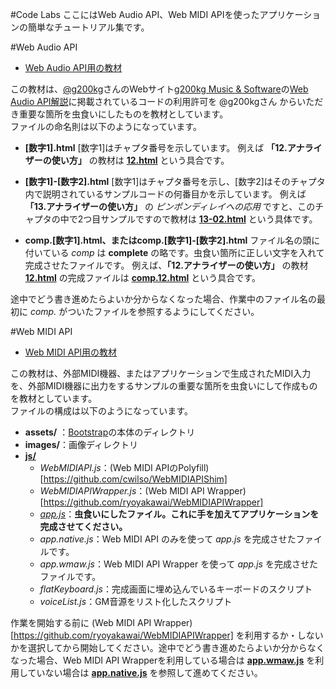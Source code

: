 #Code Labs
ここにはWeb Audio API、Web MIDI APIを使ったアプリケーションの簡単なチュートリアル集です。  

#Web Audio API
 - [Web Audio API用の教材](https://github.com/ryoyakawai/WebMusicDevelopersJP/tree/master/codeLabs/WebAudioAPI)

この教材は、[@g200kg](https://twitter.com/g200kg)さんのWebサイト[g200kg Music & Software](http://www.g200kg.com/)の[Web Audio API解説](http://www.g200kg.com/jp/docs/webaudio/)に掲載されているコードの利用許可を @g200kgさん からいただき重要な箇所を虫食いにしたものを教材としています。  
ファイルの命名則は以下のようになっています。

 - **[数字1].html**
 [数字1]はチャプタ番号を示しています。
 例えば **「12.アナライザーの使い方」** の教材は **[12.html](https://github.com/ryoyakawai/WebMusicDevelopersJP/tree/master/codeLabs/WebAudioAPI/12.html)** という具合です。

 - **[数字1]-[数字2].html**
 [数字1]はチャプタ番号を示し、[数字2]はそのチャプタ内で説明されているサンプルコードの何番目かを示しています。
 例えば **「13.アナライザーの使い方」** の *ピンポンディレイへの応用* ですと、このチャプタの中で2つ目サンプルですので教材は **[13-02.html](https://github.com/ryoyakawai/WebMusicDevelopersJP/tree/master/codeLabs/WebAudioAPI/13-02.html)** という具体です。

 - **comp.[数字1].html、またはcomp.[数字1]-[数字2].html**
 ファイル名の頭に付いている *comp* は **complete** の略です。虫食い箇所に正しい文字を入れて完成させたファイルです。
 例えば、**「12.アナライザーの使い方」** の教材 **[12.html](https://github.com/ryoyakawai/WebMusicDevelopersJP/tree/master/codeLabs/WebAudioAPI/12.html)** の完成ファイルは **[comp.12.html](https://github.com/ryoyakawai/WebMusicDevelopersJP/tree/master/codeLabs/WebAudioAPI/comp.12.html)** という具合です。  

途中でどう書き進めたらよいか分からなくなった場合、作業中のファイル名の最初に _comp._ がついたファイルを参照するようにしてください。

#Web MIDI API
- [Web MIDI API用の教材](https://github.com/ryoyakawai/WebMusicDevelopersJP/tree/master/codeLabs/WebMIDIAPI)

この教材は、外部MIDI機器、またはアプリケーションで生成されたMIDI入力を、外部MIDI機器に出力をするサンプルの重要な箇所を虫食いにして作成ものを教材としています。  
ファイルの構成は以下のようになっています。

 - **assets/** ：[Bootstrap](http://getbootstrap.com/)の本体のディレクトリ
 - **images/**：画像ディレクトリ
 - **[js/](https://github.com/ryoyakawai/WebMusicDevelopersJP/tree/master/codeLabs/WebMIDIAPI/js)**
   - *WebMIDIAPI.js*：(Web MIDI APIのPolyfill)[https://github.com/cwilso/WebMIDIAPIShim]
   - *WebMIDIAPIWrapper.js*：(Web MIDI API Wrapper)[https://github.com/ryoyakawai/WebMIDIAPIWrapper]
   - *[app.js](https://github.com/ryoyakawai/WebMusicDevelopersJP/tree/master/codeLabs/WebMIDIAPI/js/app.js)*：**虫食いにしたファイル。これに手を加えてアプリケーションを完成させてください。**
   - *app.native.js*：Web MIDI API のみを使って *app.js* を完成させたファイルです。
   - *app.wmaw.js*：Web MIDI API Wrapper を使って *app.js* を完成させたファイルです。
   - *flatKeyboard.js*：完成画面に埋め込んでいるキーボードのスクリプト
   - *voiceList.js*：GM音源をリスト化したスクリプト

作業を開始する前に (Web MIDI API Wrapper)[https://github.com/ryoyakawai/WebMIDIAPIWrapper] を利用するか・しないかを選択してから開始してください。途中でどう書き進めたらよいか分からなくなった場合、Web MIDI API Wrapperを利用している場合は **[app.wmaw.js](https://github.com/ryoyakawai/WebMusicDevelopersJP/blob/master/codeLabs/WebMIDIAPI/js/app.wmaw.js)** を利用していない場合は **[app.native.js](https://github.com/ryoyakawai/WebMusicDevelopersJP/blob/master/codeLabs/WebMIDIAPI/js/app.native.js)** を参照して進めてください。




